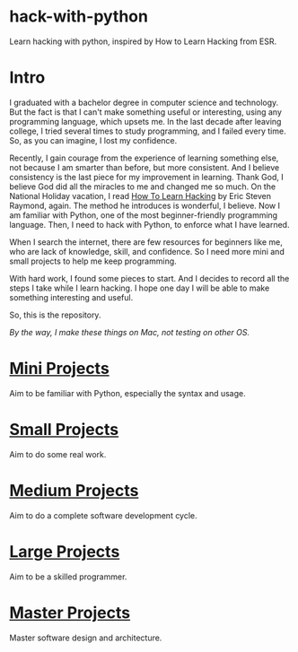 # hack-with-python

Learn hacking with python, inspired by How to Learn Hacking from ESR.

# Intro

I graduated with a bachelor degree in computer science and technology. But the fact is that I can't make something useful or interesting, using any programming language, which upsets me. In the last decade after leaving college, I tried several times to study programming, and I failed every time. So, as you can imagine, I lost my confidence.

Recently, I gain courage from the experience of learning something else, not because I am smarter than before, but more consistent. And I believe consistency is the last piece for my improvement in learning. Thank God, I believe God did all the miracles to me and changed me so much. On the National Holiday vacation, I read [How To Learn Hacking](http://www.catb.org/esr/faqs/hacking-howto.html) by Eric Steven Raymond, again. The method he introduces is wonderful, I believe. Now I am familiar with Python, one of the most beginner-friendly programming language. Then, I need to hack with Python, to enforce what I have learned.

When I search the internet, there are few resources for beginners like me, who are lack of knowledge, skill, and confidence. So I need more mini and small projects to help me keep programming.

With hard work, I found some pieces to start. And I decides to record all the steps I take while I learn hacking. I hope one day I will be able to make something interesting and useful.

So, this is the repository.

*By the way, I make these things on Mac, not testing on other OS.*

# [Mini Projects](mini/)

Aim to be familiar with Python, especially the syntax and usage.

# [Small Projects](small/)

Aim to do some real work.

# [Medium Projects](medium/)

Aim to do a complete software development cycle.

# [Large Projects](large/)

Aim to be a skilled programmer.

# [Master Projects](master/)

Master software design and architecture.
